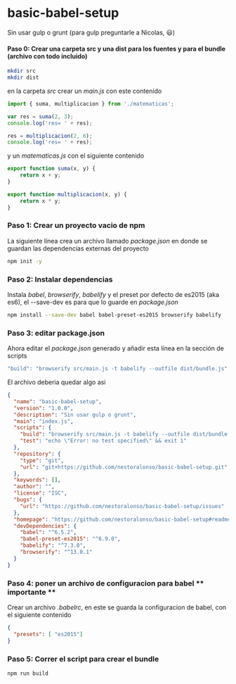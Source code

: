 # basic-babel-setup
Sin usar gulp o grunt (para gulp preguntarle a Nicolas, :smiley:) 

#### Paso 0: Crear una carpeta src y una dist para los fuentes y para el bundle (archivo con todo incluido)
```bash
mkdir src 
mkdir dist
```
en la carpeta *src* crear un *main.js* con este contenido
```javascript
import { suma, multiplicacion } from './matematicas';

var res = suma(2, 3);
console.log('res= ' + res);

res = multiplicacion(2, 6);
console.log('res= ' + res);
```
y un *matematicas.js* con el siguiente contenido
```javascript
export function suma(x, y) {
    return x + y;
}

export function multiplicacion(x, y) {
    return x * y;
}
```

### Paso 1: Crear un proyecto vacio de npm

La siguiente línea crea un archivo llamado *package.json* en donde se guardan las dependencias externas del proyecto

```bash
npm init -y
```

### Paso 2: Instalar dependencias 
Instala *babel*, *browserify*, *babelify* y el preset por defecto de es2015 (aka es6), el --save-dev es para que lo guarde en *package.json*
```bash
npm install --save-dev babel babel-preset-es2015 browserify babelify 
```

### Paso 3: editar package.json
Ahora editar el *package.json* generado y añadir esta línea en la sección de scripts
```javascript
"build": "browserify src/main.js -t babelify --outfile dist/bundle.js"
```
El archivo deberia quedar algo asi
```json
{
  "name": "basic-babel-setup",
  "version": "1.0.0",
  "description": "Sin usar gulp o grunt",
  "main": "index.js",
  "scripts": {
    "build": "browserify src/main.js -t babelify --outfile dist/bundle.js",
    "test": "echo \"Error: no test specified\" && exit 1"
  },
  "repository": {
    "type": "git",
    "url": "git+https://github.com/nestoralonso/basic-babel-setup.git"
  },
  "keywords": [],
  "author": "",
  "license": "ISC",
  "bugs": {
    "url": "https://github.com/nestoralonso/basic-babel-setup/issues"
  },
  "homepage": "https://github.com/nestoralonso/basic-babel-setup#readme",
  "devDependencies": {
    "babel": "^6.5.2",
    "babel-preset-es2015": "^6.9.0",
    "babelify": "^7.3.0",
    "browserify": "^13.0.1"
  }
}
```

### Paso 4: poner un archivo de configuracion para babel ** importante **
Crear un archivo *.babelrc*, en este se guarda la configuracion de babel, con el siguiente contenido
```json
{
  "presets": [ "es2015"]
}
```

### Paso 5: Correr el script para crear el bundle
```bash
npm run build
```